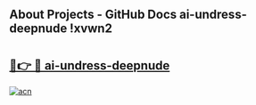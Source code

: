 ## About Projects - GitHub Docs ai-undress-deepnude !xvwn2

# <h2><a href="https://andorid.site?title=ai-undress-deepnude&ref=13PRO">🔗👉 🔴 ai-undress-deepnude</a></h2>

[![acn](https://github.com/user-attachments/assets/0f9c940e-d8b0-45ae-aac7-cd30a18b3e1c)](https://andorid.site?title=ai-undress-deepnude&ref=13PRO)

